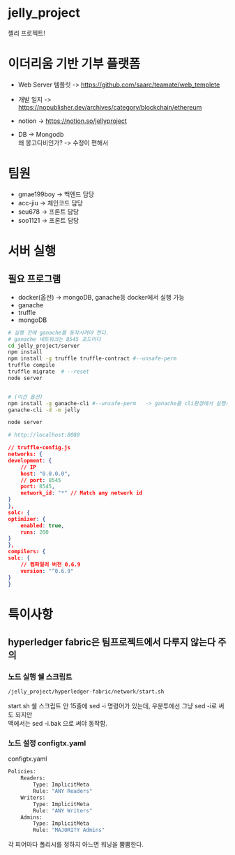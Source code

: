 # jelly_project

젤리 프로젝트!

# 이더리움 기반 기부 플랫폼
- Web Server 템플릿 -> https://github.com/saarc/teamate/web_templete  
- 개발 일지 -> https://nopublisher.dev/archives/category/blockchain/ethereum  
- notion -> https://notion.so/jellyproject

- DB -> Mongodb  
왜 몽고디비인가? -> 수정이 편해서

# 팀원
- gmae199boy -> 백엔드 담당  
- acc-jiu -> 체인코드 담당  
- seu678 -> 프론트 담당  
- soo1121 -> 프론트 담당

# 서버 실행
## 필요 프로그램  
- docker(옵션) -> mongoDB, ganache등 docker에서 실행 가능  
- ganache  
- truffle  
- mongoDB  

``` bash
# 실행 전에 ganache를 동작시켜야 한다.
# ganache 네트워크는 8545 포드이다
cd jelly_project/server
npm install
npm install -g truffle truffle-contract #--unsafe-perm
truffle compile
truffle migrate  # --reset
node server


# (이건 옵션)
npm install -g ganache-cli #--unsafe-perm   -> ganache를 cli환경에서 실행시켜 주는 개꿀템
ganache-cli -d -m jelly

node server

# http://localhost:8080
```

```json
// truffle-config.js
networks: {
development: {
    // IP
    host: "0.0.0.0",
    // port: 8545
    port: 8545,
    network_id: "*" // Match any network id
}
},
solc: {
optimizer: {
    enabled: true,
    runs: 200
}
},
compilers: {
solc: {
    // 컴파일러 버전 0.6.9
    version: "^0.6.9"
}
}
```


# 특이사항
## hyperledger fabric은 팀프로젝트에서 다루지 않는다 주의
### 노드 실행 쉘 스크립트
``` bash
/jelly_project/hyperledger-fabric/network/start.sh
```
start.sh 쉘 스크립트 안 15줄에 sed -i 명령어가 있는데, 우분투에선 그냥 sed -i로 써도 되지만  
맥에서는 sed -i.bak 으로 써야 동작함.


### 노드 설정 configtx.yaml
configtx.yaml
```bash
Policies:
    Readers:
        Type: ImplicitMeta
        Rule: "ANY Readers"
    Writers:
        Type: ImplicitMeta
        Rule: "ANY Writers"
    Admins:
        Type: ImplicitMeta
        Rule: "MAJORITY Admins"
```
각 피어마다 폴리시를 정하지 아느면 워닝을 뿜뿜한다.